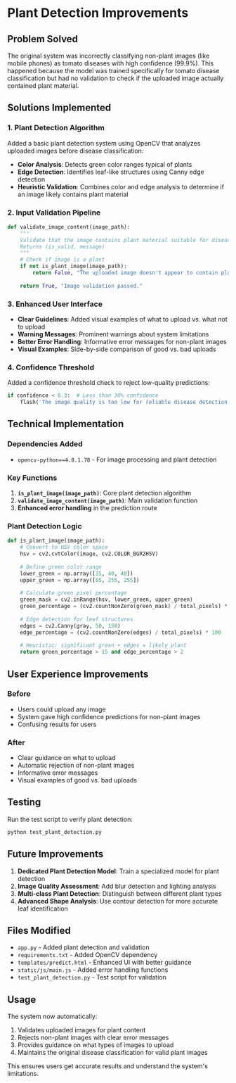 # Plant Detection Improvements

## Problem Solved

The original system was incorrectly classifying non-plant images (like mobile phones) as tomato diseases with high confidence (99.9%). This happened because the model was trained specifically for tomato disease classification but had no validation to check if the uploaded image actually contained plant material.

## Solutions Implemented

### 1. Plant Detection Algorithm

Added a basic plant detection system using OpenCV that analyzes uploaded images before disease classification:

- **Color Analysis**: Detects green color ranges typical of plants
- **Edge Detection**: Identifies leaf-like structures using Canny edge detection
- **Heuristic Validation**: Combines color and edge analysis to determine if an image likely contains plant material

### 2. Input Validation Pipeline

```python
def validate_image_content(image_path):
    """
    Validate that the image contains plant material suitable for disease analysis.
    Returns (is_valid, message)
    """
    # Check if image is a plant
    if not is_plant_image(image_path):
        return False, "The uploaded image doesn't appear to contain plant material. Please upload a clear photo of a tomato leaf or plant."
    
    return True, "Image validation passed."
```

### 3. Enhanced User Interface

- **Clear Guidelines**: Added visual examples of what to upload vs. what not to upload
- **Warning Messages**: Prominent warnings about system limitations
- **Better Error Handling**: Informative error messages for non-plant images
- **Visual Examples**: Side-by-side comparison of good vs. bad uploads

### 4. Confidence Threshold

Added a confidence threshold check to reject low-quality predictions:

```python
if confidence < 0.3:  # Less than 30% confidence
    flash('The image quality is too low for reliable disease detection. Please upload a clearer image of a tomato leaf.', 'error')
```

## Technical Implementation

### Dependencies Added

- `opencv-python==4.8.1.78` - For image processing and plant detection

### Key Functions

1. **`is_plant_image(image_path)`**: Core plant detection algorithm
2. **`validate_image_content(image_path)`**: Main validation function
3. **Enhanced error handling** in the prediction route

### Plant Detection Logic

```python
def is_plant_image(image_path):
    # Convert to HSV color space
    hsv = cv2.cvtColor(image, cv2.COLOR_BGR2HSV)
    
    # Define green color range
    lower_green = np.array([35, 40, 40])
    upper_green = np.array([85, 255, 255])
    
    # Calculate green pixel percentage
    green_mask = cv2.inRange(hsv, lower_green, upper_green)
    green_percentage = (cv2.countNonZero(green_mask) / total_pixels) * 100
    
    # Edge detection for leaf structures
    edges = cv2.Canny(gray, 50, 150)
    edge_percentage = (cv2.countNonZero(edges) / total_pixels) * 100
    
    # Heuristic: significant green + edges = likely plant
    return green_percentage > 15 and edge_percentage > 2
```

## User Experience Improvements

### Before
- Users could upload any image
- System gave high confidence predictions for non-plant images
- Confusing results for users

### After
- Clear guidance on what to upload
- Automatic rejection of non-plant images
- Informative error messages
- Visual examples of good vs. bad uploads

## Testing

Run the test script to verify plant detection:

```bash
python test_plant_detection.py
```

## Future Improvements

1. **Dedicated Plant Detection Model**: Train a specialized model for plant detection
2. **Image Quality Assessment**: Add blur detection and lighting analysis
3. **Multi-class Plant Detection**: Distinguish between different plant types
4. **Advanced Shape Analysis**: Use contour detection for more accurate leaf identification

## Files Modified

- `app.py` - Added plant detection and validation
- `requirements.txt` - Added OpenCV dependency
- `templates/predict.html` - Enhanced UI with better guidance
- `static/js/main.js` - Added error handling functions
- `test_plant_detection.py` - Test script for validation

## Usage

The system now automatically:
1. Validates uploaded images for plant content
2. Rejects non-plant images with clear error messages
3. Provides guidance on what types of images to upload
4. Maintains the original disease classification for valid plant images

This ensures users get accurate results and understand the system's limitations. 